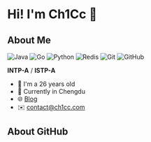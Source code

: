 # Hi! I'm Ch1Cc 👋

## About Me

![Java](https://img.shields.io/badge/-java-E34A86?style=flat-square&logo=java)
![Go](https://img.shields.io/badge/-go-%23E44D27?style=flat-square&logo=go&logoColor=ffffff)
![Python](https://img.shields.io/badge/-Python-black?style=flat-square&logo=Python)
![Redis](https://img.shields.io/badge/-Redis-black?style=flat-square&logo=Redis)
![Git](https://img.shields.io/badge/-Git-black?style=flat-square&logo=git)
![GitHub](https://img.shields.io/badge/-GitHub-181717?style=flat-square&logo=github)

**INTP-A** / **ISTP-A** 
- 🌈 I'm a 26 years old
- 🐼 Currently in Chengdu
- 🌐 [Blog](https://107701.xyz/)
- ✉️ contact@ch1cc.com

## About GitHub

<div style="display:flex; gap: 8px; align-items: center">
<!--   <img src="https://github-readme-stats.vercel.app/api?username=ch1cc&theme=buefy&show_icons=true&hide_border=true" alt=""/> -->
  <img src="https://github-readme-stats.vercel.app/api/top-langs/?username=ch1cc&layout=compact&hide_border=true" alt="">
  <img src="https://streak-stats.demolab.com?user=ch1cc&theme=vue&hide_border=true" alt="">
</div>
